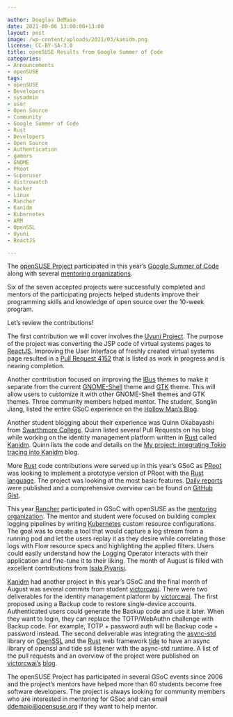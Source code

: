 ```yaml
---

author: Douglas DeMaio
date: 2021-09-06 13:00:00+13:00
layout: post
image: /wp-content/uploads/2021/03/kanidm.png
license: CC-BY-SA-3.0
title: openSUSE Results from Google Summer of Code  
categories:
- Announcements
- openSUSE
tags:
- openSUSE
- Developers
- sysadmin
- user
- Open Source
- Community
- Google Summer of Code
- Rust
- Developers
- Open Source
- Authentication
- gamers
- GNOME
- PRoot
- Superuser
- distrowatch
- hacker
- Linux
- Rancher
- Kanidm
- Kubernetes
- ARM
- OpenSSL
- Uyuni
- ReactJS

---
```


The [openSUSE Project](https://www.opensuse.org/) participated in this year’s [Google Summer of Code](https://summerofcode.withgoogle.com/) along with several [mentoring organizations](https://summerofcode.withgoogle.com/organizations/?sp-page=5#6417107362775040). 

Six of the seven accepted projects were successfully completed and mentors of the participating projects helped students improve their programming skills and knowledge of open source over the 10-week program.

Let’s review the contributions!

The first contribution we will cover involves the [Uyuni Project](https://www.uyuni-project.org/). The purpose of the project was converting the JSP code of virtual systems pages to [ReactJS](https://reactjs.org/). Improving the User Interface of freshly created virtual systems page resulted in a [Pull Request 4152](https://github.com/uyuni-project/uyuni/pull/4152) that is listed as work in progress and is nearing completion.

Another contribution focused on improving the [IBus](https://github.com/IBus-Customize/Customize-IBus) themes to make it separate from the current [GNOME-Shell](https://wiki.gnome.org/Projects/GnomeShell) theme and [GTK](https://www.gtk.org/) theme. This will allow users to customize it with other GNOME-Shell themes and GTK themes. Three community members helped mentor. The student, Songlin Jiang, listed the entire GSoC experience on the [Hollow Man’s Blog](https://hollowmansblog.wordpress.com/2021/08/21/my-google-summer-of-code-2021/).

Another student blogging about their experience was Quinn Okabayashi from [Swarthmore College](https://www.swarthmore.edu/). Quinn listed several Pull Requests on his blog while working on the identity management platform written in [Rust](https://www.rust-lang.org/) called [Kanidm](https://github.com/kanidm/kanidm). Quinn lists the code and details on the [My project: integrating Tokio tracing into Kanidm](https://qnnokabayashi.github.io/Google-Summer-of-Code-'21-Work-Product/) blog.

More [Rust](https://www.rust-lang.org/) code contributions were served up in this year’s GSoC as [PRoot](https://wiki.termux.com/wiki/PRoot) was looking to implement a prototype version of PRoot with the [Rust language](https://www.rust-lang.org/). The project was looking at the most basic features. [Daily reports](https://www.notion.so/Daily-Reports-58e5e724aae14eb6814251ab237b9826) were published and a comprehensive overview can be found on [GitHub Gist](https://gist.github.com/KB5201314/7f0acf0239f9b1388be55f5cd0bb2b43). 

This year [Rancher](https://github.com/rancher/rancher) participated in GSoC with openSUSE as the [mentoring organization](https://summerofcode.withgoogle.com/organizations/?sp-page=5#6417107362775040). The mentor and student were focused on building complex logging pipelines by writing [Kubernetes](https://kubernetes.io/) custom resource configurations. The goal was to create a tool that would capture a log stream from a running pod and let the users replay it as they desire while correlating those logs with Flow resource specs and highlighting the applied filters. Users could easily understand how the Logging Operator interacts with their application and fine-tune it to their liking. The month of August is filled with excellent contributions from [Isala Piyarisi](https://github.com/MrSupiri).

[Kanidm](https://github.com/kanidm/kanidm) had another project in this year’s GSoC and the final month of August was several commits from student [victorcwai](https://github.com/victorcwai). There were two deliverables for the  identity management platform by [victorcwai](https://github.com/victorcwai). The first proposed using a Backup code to restore single-device accounts.  Authenticated users could generate the Backup code and use it later. When they want to login, they can replace the TOTP/WebAuthn challenge with Backup code. For example, TOTP + password auth will be Backup code + password instead. The second deliverable was integrating the [async-std](https://github.com/async-rs/async-std) library on [OpenSSL](https://www.openssl.org/) and the [Rust](https://www.rust-lang.org/) web framework [tide](https://crates.io/crates/tide) to have an async library of openssl and tide ssl listener with the async-std runtime. A list of the pull requests and an overview of the project were published on [victorcwai’s](https://github.com/victorcwai) [blog](https://victorcwai.github.io/blog/2021/08/21/gsoc-final).

The openSUSE Project has participated in several GSoC events since 2006 and the project’s mentors have helped more than 60 students become free software developers. The project is always looking for community members who are interested in mentoring for GSoc and can email <ddemaio@opensuse.org> if they want to help mentor. 
